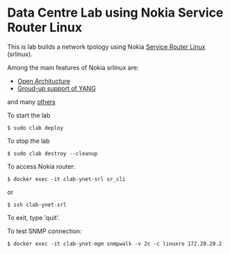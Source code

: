 # Data Centre Lab using Nokia Service Router Linux

This is lab builds a network tpology using Nokia [Service Router Linux](https://www.nokia.com/networks/ip-networks/service-router-linux-NOS/) (srlinux). 

Among the main features of Nokia srlinux are:

- [Open Architucture](https://documentation.nokia.com/srlinux/SR_Linux_HTML_R21-11/Configuration_Basics_Guide/configb-apps.html)
- [Groud-up support of YANG]([https://learn.srlinux.dev/](https://learn.srlinux.dev/programmability/))

and many [others](https://learn.srlinux.dev/) 


To start the lab

```
$ sudo clab deploy
```

To stop the lab

```
$ sudo clab destroy --cleanup
```



To access Nokia router:

```
$ docker exec -it clab-ynet-srl sr_cli
```

or 

```
$ ssh clab-ynet-srl
```

To exit, type 'quit'.


To test SNMP connection:

```
$ docker exec -it clab-ynet-mgm snmpwalk -v 2c -c linuxro 172.20.20.2
```
